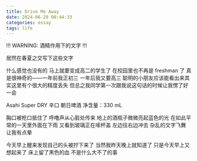 ```yaml
---
title: Drive Me Away
date: 2024-06-28 00:44:33
categories: essay
tags: life
---
```


!!! WARNING: 酒精作用下的文字 !!!

<!--more-->

居然在春夏之交写下这些文字

什么感觉也没有的 马上就要变成高二的学生了 在校园里也不再是 freshman 了 真是很神奇的——一年前我正初三 一年后我又要高三 聪明的小朋友应该能看出来其实这里有个很大的精度丢失 但总之我同学第一次跟我说这句话的时候让我愣了好一会

Asahi Super DRY 辛口 朝日啤酒 净含量：330 mL 
 
胸口被枪口抵住了 呼噜声从心脏处传来 地上的酒瓶子微微亮起蓝色的光  在如此平常的一天里外面在下雨 又看到玻璃正在嗦杯盖 左边往右边冲去 杂乱的文字飞舞 让我有点晕

今天早上醒来发现自己的头被拧下来了 当然我昨天晚上就知道了 只是今天早上又想起来了 床上留了黑色的血 不是什么大不了的事